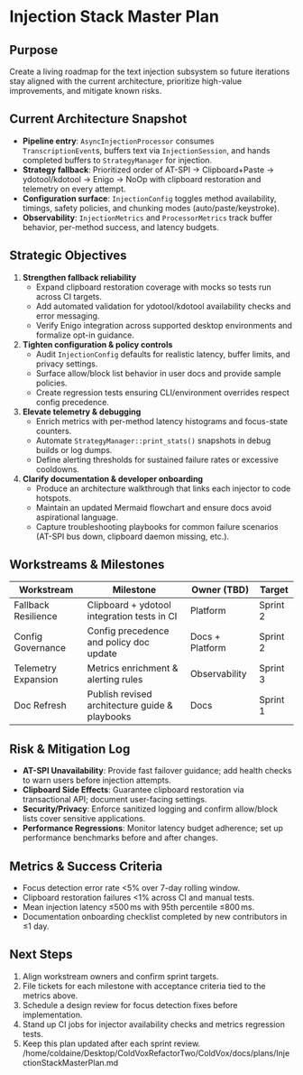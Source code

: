 # Injection Stack Master Plan

## Purpose
Create a living roadmap for the text injection subsystem so future iterations stay aligned with the current architecture, prioritize high-value improvements, and mitigate known risks.

## Current Architecture Snapshot
- **Pipeline entry**: `AsyncInjectionProcessor` consumes `TranscriptionEvent`s, buffers text via `InjectionSession`, and hands completed buffers to `StrategyManager` for injection.
- **Strategy fallback**: Prioritized order of AT-SPI → Clipboard+Paste → ydotool/kdotool → Enigo → NoOp with clipboard restoration and telemetry on every attempt.
- **Configuration surface**: `InjectionConfig` toggles method availability, timings, safety policies, and chunking modes (auto/paste/keystroke).
- **Observability**: `InjectionMetrics` and `ProcessorMetrics` track buffer behavior, per-method success, and latency budgets.

## Strategic Objectives
1. **Strengthen fallback reliability**
   - Expand clipboard restoration coverage with mocks so tests run across CI targets.
   - Add automated validation for ydotool/kdotool availability checks and error messaging.
   - Verify Enigo integration across supported desktop environments and formalize opt-in guidance.
2. **Tighten configuration & policy controls**
   - Audit `InjectionConfig` defaults for realistic latency, buffer limits, and privacy settings.
   - Surface allow/block list behavior in user docs and provide sample policies.
   - Create regression tests ensuring CLI/environment overrides respect config precedence.
3. **Elevate telemetry & debugging**
   - Enrich metrics with per-method latency histograms and focus-state counters.
   - Automate `StrategyManager::print_stats()` snapshots in debug builds or log dumps.
   - Define alerting thresholds for sustained failure rates or excessive cooldowns.
4. **Clarify documentation & developer onboarding**
   - Produce an architecture walkthrough that links each injector to code hotspots.
   - Maintain an updated Mermaid flowchart and ensure docs avoid aspirational language.
   - Capture troubleshooting playbooks for common failure scenarios (AT-SPI bus down, clipboard daemon missing, etc.).

## Workstreams & Milestones
| Workstream | Milestone | Owner (TBD) | Target |
|------------|-----------|-------------|--------|
| Fallback Resilience | Clipboard + ydotool integration tests in CI | Platform | Sprint 2 |
| Config Governance | Config precedence and policy doc update | Docs + Platform | Sprint 2 |
| Telemetry Expansion | Metrics enrichment & alerting rules | Observability | Sprint 3 |
| Doc Refresh | Publish revised architecture guide & playbooks | Docs | Sprint 1 |

## Risk & Mitigation Log
- **AT-SPI Unavailability**: Provide fast failover guidance; add health checks to warn users before injection attempts.
- **Clipboard Side Effects**: Guarantee clipboard restoration via transactional API; document user-facing settings.
- **Security/Privacy**: Enforce sanitized logging and confirm allow/block lists cover sensitive applications.
- **Performance Regressions**: Monitor latency budget adherence; set up performance benchmarks before and after changes.

## Metrics & Success Criteria
- Focus detection error rate <5% over 7-day rolling window.
- Clipboard restoration failures <1% across CI and manual tests.
- Mean injection latency ≤500 ms with 95th percentile ≤800 ms.
- Documentation onboarding checklist completed by new contributors in ≤1 day.

## Next Steps
1. Align workstream owners and confirm sprint targets.
2. File tickets for each milestone with acceptance criteria tied to the metrics above.
3. Schedule a design review for focus detection fixes before implementation.
4. Stand up CI jobs for injector availability checks and metrics regression tests.
5. Keep this plan updated after each sprint review.</content>
<parameter name="filePath">/home/coldaine/Desktop/ColdVoxRefactorTwo/ColdVox/docs/plans/InjectionStackMasterPlan.md
